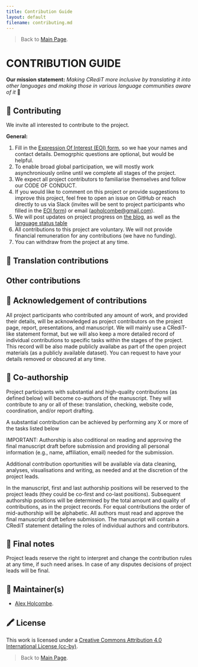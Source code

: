 ```yaml
---
title: Contribution Guide
layout: default
filename: contributing.md
--- 
```


> Back to [Main Page](README.md).    


# CONTRIBUTION GUIDE    

**Our mission statement:** *Making CRediT more inclusive by translating it into other languages and making those in various language communities aware of it* 🌟  

## 💛  Contributing 

We invite all interested to contribute to the project.     

**General:**

 1. Fill in the [Expression Of Interest (EOI) form](https://docs.google.com/forms/d/e/1FAIpQLSfdhqlnk4sw61MkkDuufZyqO1SKmnp--QE6vEG1_7qnP9MzJg/viewform?usp=sf_link), so we hae your names and contact details. Demogrphic questions are optional, but would be helpful.   
 1. To enable broad global participation, we will mostly work asynchroniously online until we complete all stages of the project.
 1. We expect all project contributors to familiarise themselves and follow our CODE OF CONDUCT.
 1. If you would like to comment on this project or provide suggestions to improve this project, feel free to open an issue on GitHub or reach directly to us via
Slack (invites will be sent to project participants who filled in the [EOI form](https://docs.google.com/forms/d/e/1FAIpQLSfdhqlnk4sw61MkkDuufZyqO1SKmnp--QE6vEG1_7qnP9MzJg/viewform?usp=sf_link)) or email (aoholcombe@gmail.com).   
 1. We will post updates on project progress on [the blog](https://contributorshipcollaboration.github.io/blog/), as well as the [language status table](https://github.com/contributorshipcollaboration/credit-translation/blob/main/language_status.md)
 1. All contributions to this project are voluntary. We will not provide financial remuneration for any contributions (we have no funding).
 1. You can withdraw from the project at any time.        

## 🧱  Translation contributions 

## Other contributions 


## 💝  Acknowledgement of contributions   
All project participants who contributed any amount of work, and provided their details, will be acknowledged as project contributors on the project page, report, presentations, and manuscript. We will mainly use a CRediT-like statement format, but we will also keep a more detailed record of individual contributions to specific tasks within the stages of the project. This record will be also made publicly availabe as part of the open project materials (as a publicly available dataset). You can request to have your details removed or obscured at any time.    

## 📄 Co-authorship  
Project participants with substantial and high-quality contributions (as defined below) will become co-authors of the manuscript.
They will contribute to any or all of these: translation, checking, website code, coordination, and/or report drafting.   

A substantial contribution can be achieved by performing any X or more of the tasks listed below 
  

IMPORTANT: Authorship is also coditional on reading and approving the final manuscript draft before submission and providing all personal information (e.g., name, affiliation, email) needed for the submission.     

Additional contribution oportunities will be available via data cleaning, analyses, visualisations and writing, as needed and at the discretion of the project leads.   

In the manuscript, first and last authorship positions will be reserved to the project leads (they could be co-first and co-last positions). Subsequent authorship positions will be determined by the total amount and quality of contributions, as in the project records. For equal contributions the order of mid-authorship will be alphabetic. All authors must read and approve the final manuscript draft before submission. The manuscript will contain a CRediT statement detailing the roles of individual authors and contributors.   


## 📍 Final notes   
Project leads reserve the right to interpret and change the contribution rules at any time, if such need arises. In case of any disputes decisions of project leads will be final.    

## 🔧  Maintainer(s)
* [Alex Holcombe](https://github.com/alexholcombe).   

## 🖍️  License 
This work is licensed under a [Creative Commons Attribution 4.0 International License (cc-by)](/LICENSE.md).   

> Back to [Main Page](README.md).  
